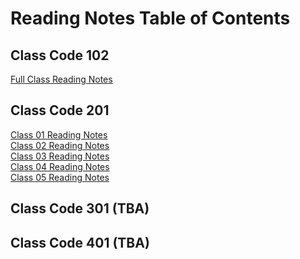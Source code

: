 # Reading Notes Table of Contents

## Class Code 102 
[Full Class Reading Notes](code-102/full-reading-notes.md) <br>

## Class Code 201
[Class 01 Reading Notes](code-201/class-01.md) <br>
[Class 02 Reading Notes](code-201/class-02.md) <br>
[Class 03 Reading Notes](code-201/class-03.md) <br>
[Class 04 Reading Notes](code-201/class-04.md) <br>
[Class 05 Reading Notes](code-201/class-05.md) <br>

## Class Code 301 (TBA)

## Class Code 401 (TBA)
